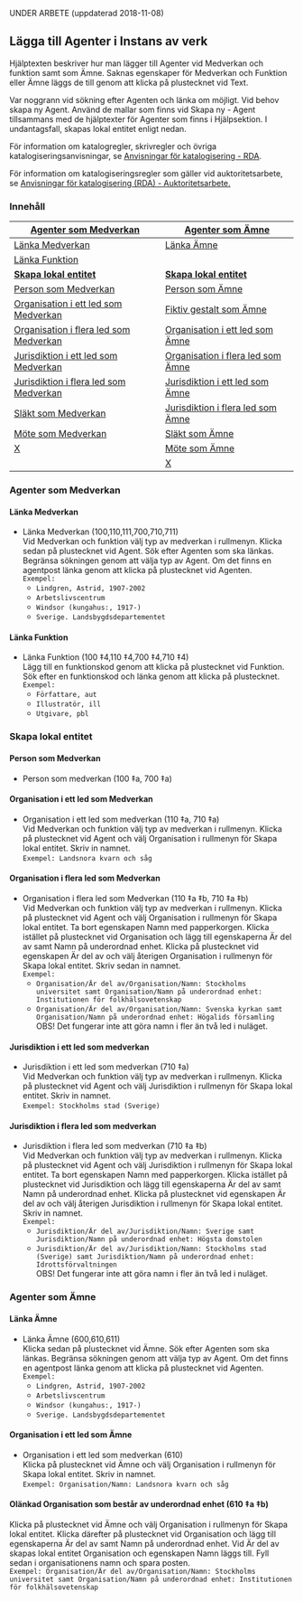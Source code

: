 
UNDER ARBETE (uppdaterad 2018-11-08)

## Lägga till Agenter i Instans av verk

Hjälptexten beskriver hur man lägger till Agenter vid Medverkan och funktion samt som Ämne. Saknas egenskaper för Medverkan och Funktion eller Ämne läggs de till genom att klicka på plustecknet vid Text.

Var noggrann vid sökning efter Agenten och länka om möjligt. Vid behov skapa ny Agent. Använd de mallar som finns vid Skapa ny - Agent tillsammans med de hjälptexter för Agenter som finns i Hjälpsektion. I undantagsfall, skapas lokal entitet enligt nedan.

För information om katalogregler, skrivregler och övriga katalogiseringsanvisningar, se [Anvisningar för katalogisering - RDA](http://www.kb.se/rdakatalogisering/Anvisningar/ "Anvisningar för katalogisering - RDA").

För information om katalogiseringsregler som gäller vid auktoritetsarbete, se 
[Anvisningar för katalogisering (RDA) - Auktoritetsarbete.](http://www.kb.se/rdakatalogisering/Auktoritetsarbete// "Anvisningar för katalogisering (RDA) - Auktoritetsarbete")


### Innehåll


| [Agenter som Medverkan](#agenter-som-medverkan) | [Agenter som Ämne](#agenter-som-amne)
| ------ | ----------- |
| [Länka Medverkan](#agenter-som-medverkan) | [Länka Ämne](#lanka-amne) |
| [Länka Funktion](#agenter-som-medverkan) |
| [**Skapa lokal entitet**](#skapa-lokal-entitet) | [**Skapa lokal entitet**](#skapa-lokal-entitet)
| [Person som Medverkan](#person-som-medverkan) | [Person som Ämne](#namn) |
| [Organisation i ett led som Medverkan](#organisation-i-ett-led-som-medverkan) | [Fiktiv gestalt som Ämne](#verksamhetens-starttid) |
| [Organisation i flera led som Medverkan](#organisation-i-flera-led-som-medverkan) | [Organisation i ett led som Ämne](#organisation-i-ett-led-som-amne) |
| [Jurisdiktion i ett led som Medverkan](#jurisdiktion-i-ett-led-som-medverkan) | [Organisation i flera led som Ämne](#organisation-i-flera-led-som-amne) |
| [Jurisdiktion i flera led som Medverkan](#jurisdiktion-i-flera-led-som-medverkan) | [Jurisdiktion i ett led som Ämne](#jurisdiktion-i-ett-led-som-amne) |
| [Släkt som Medverkan](#slakt-som-medverkan) | [Jurisdiktion i flera led som Ämne](#jurisdiktion-i-flera-led-som-amne) |
| [Möte som Medverkan](#mote-som-medverkan) | [Släkt som Ämne](#slakt-som-amne) |
| [X](#x) | [Möte som Ämne](#mote-som-amne) | |
| | [X](#x) | |
 


### Agenter som Medverkan

#### Länka Medverkan
* Länka Medverkan (100,110,111,700,710,711)
<br/>Vid Medverkan och funktion välj typ av medverkan i rullmenyn. Klicka sedan på plustecknet vid Agent. Sök efter Agenten som ska länkas. Begränsa sökningen genom att välja typ av Agent. Om det finns en agentpost länka genom att klicka på plustecknet vid Agenten.
<br/>```Exempel:```
  * ```Lindgren, Astrid, 1907-2002```
  * ```Arbetslivscentrum```
  * ```Windsor (kungahus:, 1917-)```
  * ```Sverige. Landsbygdsdepartementet```

#### Länka Funktion
* Länka Funktion (100 ‡4,110 ‡4,700 ‡4,710 ‡4)
<br/>Lägg till en funktionskod genom att klicka på plustecknet vid Funktion. Sök efter en funktionskod och länka genom att klicka på plustecknet.
<br/>```Exempel:```
  * ```Författare, aut```
  * ```Illustratör, ill```
  * ```Utgivare, pbl```

### Skapa lokal entitet

#### Person som Medverkan
* Person som medverkan (100 ‡a, 700 ‡a)

#### Organisation i ett led som Medverkan
* Organisation i ett led som medverkan (110 ‡a, 710 ‡a)
<br/>Vid Medverkan och funktion välj typ av medverkan i rullmenyn. Klicka på plustecknet vid Agent och välj Organisation i rullmenyn för Skapa lokal entitet. Skriv in namnet.
  <br/>```Exempel: Landsnora kvarn och såg```

#### Organisation i flera led som Medverkan
* Organisation i flera led som Medverkan (110 ‡a ‡b, 710 ‡a ‡b)
<br/>Vid Medverkan och funktion välj typ av medverkan i rullmenyn. Klicka på plustecknet vid Agent och välj Organisation i rullmenyn för Skapa lokal entitet. Ta bort egenskapen Namn med papperkorgen. Klicka istället på plustecknet vid Organisation och lägg till egenskaperna Är del av samt Namn på underordnad enhet. Klicka på plustecknet vid egenskapen Är del av och välj återigen Organisation i rullmenyn för Skapa lokal entitet. Skriv sedan in namnet.
<br/>```Exempel:```
  * ```Organisation/Är del av/Organisation/Namn: Stockholms universitet samt Organisation/Namn på underordnad enhet: Institutionen för folkhälsovetenskap```
  * ```Organisation/Är del av/Organisation/Namn: Svenska kyrkan samt Organisation/Namn på underordnad enhet: Högalids församling```
<br/>OBS! Det fungerar inte att göra namn i fler än två led i nuläget.

#### Jurisdiktion i ett led som medverkan
* Jurisdiktion i ett led som medverkan (710 ‡a)
<br/>Vid Medverkan och funktion välj typ av medverkan i rullmenyn. Klicka på plustecknet vid Agent och välj Jurisdiktion i rullmenyn för Skapa lokal entitet. Skriv in namnet.
  <br/>```Exempel: Stockholms stad (Sverige)```

#### Jurisdiktion i flera led som medverkan
* Jurisdiktion i flera led som medverkan (710 ‡a ‡b)
<br/>Vid Medverkan och funktion välj typ av medverkan i rullmenyn. Klicka på plustecknet vid Agent och välj Jurisdiktion i rullmenyn för Skapa lokal entitet. Ta bort egenskapen Namn med papperkorgen. Klicka istället på plustecknet vid Jurisdiktion och lägg till egenskaperna Är del av samt Namn på underordnad enhet. Klicka på plustecknet vid egenskapen Är del av och välj återigen Jurisdiktion i rullmenyn för Skapa lokal entitet. Skriv in namnet.
<br/>```Exempel:```
  * ```Jurisdiktion/Är del av/Jurisdiktion/Namn: Sverige samt Jurisdiktion/Namn på underordnad enhet: Högsta domstolen```
  * ```Jurisdiktion/Är del av/Jurisdiktion/Namn: Stockholms stad (Sverige) samt Jurisdiktion/Namn på underordnad enhet: Idrottsförvaltningen```
<br/>OBS! Det fungerar inte att göra namn i fler än två led i nuläget.

### Agenter som Ämne

#### Länka Ämne
* Länka Ämne (600,610,611)
<br/>Klicka sedan på plustecknet vid Ämne. Sök efter Agenten som ska länkas. Begränsa sökningen genom att välja typ av Agent. Om det finns en agentpost länka genom att klicka på plustecknet vid Agenten.
<br/>```Exempel:```
  * ```Lindgren, Astrid, 1907-2002```
  * ```Arbetslivscentrum```
  * ```Windsor (kungahus:, 1917-)```
  * ```Sverige. Landsbygdsdepartementet```

#### Organisation i ett led som Ämne
* Organisation i ett led som medverkan (610)
<br/>Klicka på plustecknet vid Ämne och välj Organisation i rullmenyn för Skapa lokal entitet. Skriv in namnet.
  <br/>```Exempel: Organisation/Namn: Landsnora kvarn och såg```

#### Olänkad Organisation som består av underordnad enhet (610 ‡a ‡b)
Klicka på plustecknet vid Ämne och välj Organisation i rullmenyn för Skapa lokal entitet. Klicka därefter på plustecknet vid  Organisation och lägg till egenskaperna Är del av samt Namn på underordnad enhet. Vid Är del av skapas lokal entitet Organisation och egenskapen Namn läggs till. Fyll sedan i organisationens namn och spara posten.
<br/>```Exempel: Organisation/Är del av/Organisation/Namn: Stockholms universitet samt Organisation/Namn på underordnad enhet: Institutionen för folkhälsovetenskap```


